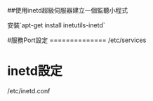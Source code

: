 ##使用inetd超級伺服器建立一個監聽小程式
<p>安裝`apt-get install inetutils-inetd` </p>
#服務Port設定
==============
/etc/services 


inetd設定 
==============
/etc/inetd.conf 
